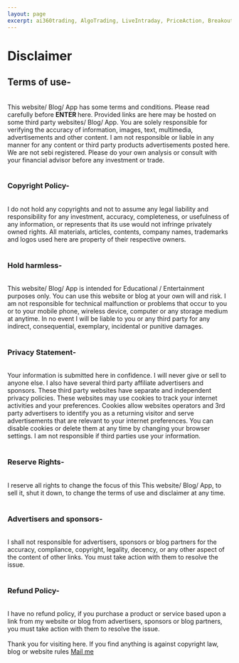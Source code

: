 ```yaml
---
layout: page
excerpt: ai360trading, AlgoTrading, LiveIntraday, PriceAction, Breakout, Scalping, Option,  BankNifty, Crypto, Bitcoin 
---
```


# Disclaimer


<h2>Terms of use-</h2><br />
This website/ Blog/ App has some terms and conditions. Please read carefully before <b>ENTER </b> here. Provided links are here may be hosted on some third party websites/ Blog/ App. You are solely responsible for verifying the accuracy of information, images, text, multimedia, advertisements and other content. I am not responsible or liable in any manner for any content or third party products advertisements posted here. We are not sebi registered. Please do your own analysis or consult with your financial advisor before any investment or trade. <br />
<br />
<h3>Copyright Policy-</h3><br />
I do not hold any copyrights and not to assume any legal liability and responsibility for any investment, accuracy, completeness, or usefulness of any information, or represents that its use would not infringe privately owned rights. All materials, articles, contents, company names, trademarks and logos used here are property of their respective owners.<br />
<br />
<h3>Hold harmless-</h3><br />
This website/ Blog/ App is intended for Educational / Entertainment purposes only. You can use this website or blog at your own will and risk. I am not responsible for technical malfunction or problems that occur to you or to your mobile phone, wireless device, computer or any storage medium at anytime. In no event I will be liable to you or any third party for any indirect, consequential, exemplary, incidental or punitive damages.<br />
<br />
<h3>Privacy Statement-</h3><br />
Your information is submitted here in confidence. I will never give or sell to anyone else. I also have several third party affiliate advertisers and sponsors. These third party websites have separate and independent privacy policies. These websites may use cookies to track your internet activities and your preferences. Cookies allow websites operators and 3rd party advertisers to identify you as a returning visitor and serve advertisements that are relevant to your internet preferences. You can disable cookies or delete them at any time by changing your browser settings. I am not responsible if third parties use your information.<br />
<br />
<h3>Reserve Rights-</h3><br />
I reserve all rights to change the focus of this This website/ Blog/ App, to sell it, shut it down, to change the terms of use and disclaimer at any time.<br />
<br />
<h3>Advertisers and sponsors-</h3><br />
I shall not responsible for advertisers, sponsors or blog partners for the accuracy, compliance, copyright, legality, decency, or any other aspect of the content of other links. You must take action with them to resolve the issue.<br />
<br />
<h3>Refund Policy-</h3><br />
I have no refund policy, if you purchase a product or service based upon a link from my website or blog from advertisers, sponsors or blog partners, you must take action with them to resolve the issue.<br />
<br />
Thank you for visiting here. If you find anything is against copyright law, blog or website rules <a href="mailto:admin@ai360trading.in">Mail me</a>
